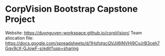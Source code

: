 # CorpVision Bootstrap Capstone Project 

Website: https://duynguyen-workspace.github.io/corpVision/
Team allocation file: https://docs.google.com/spreadsheets/d/1HsfotgcQVJil6jNVHj9CvJrB3ceh7Gqv9cX-GJowF-s/edit?usp=sharing
